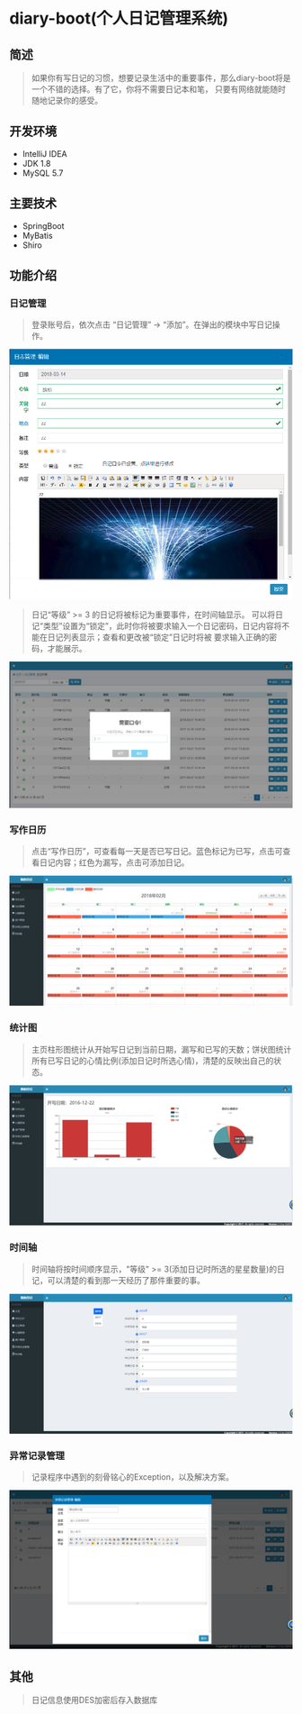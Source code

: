 # diary-boot(个人日记管理系统)
## 简述
>如果你有写日记的习惯，想要记录生活中的重要事件，那么diary-boot将是一个不错的选择。有了它，你将不需要日记本和笔，
只要有网络就能随时随地记录你的感受。
## 开发环境
* IntelliJ IDEA
* JDK 1.8
* MySQL 5.7
## 主要技术
* SpringBoot
* MyBatis
* Shiro
## 功能介绍
### 日记管理
>登录账号后，依次点击 “日记管理” -> “添加”。在弹出的模块中写日记操作。

![image](https://github.com/1332508387/diary-boot/blob/master/src/main/resources/upload/2018-03-14_142046.png)

>日记“等级” >= 3 的日记将被标记为重要事件，在时间轴显示。
可以将日记“类型”设置为“锁定”，此时你将被要求输入一个日记密码，日记内容将不能在日记列表显示；查看和更改被“锁定”日记时将被
要求输入正确的密码，才能展示。

![image](https://github.com/1332508387/diary-boot/blob/master/src/main/resources/upload/2018-03-14_142319.png)

### 写作日历
>点击“写作日历”，可查看每一天是否已写日记。蓝色标记为已写，点击可查看日记内容；红色为漏写，点击可添加日记。

![image](https://github.com/1332508387/diary-boot/blob/master/src/main/resources/upload/2018-03-14_142734.png)

### 统计图
>主页柱形图统计从开始写日记到当前日期，漏写和已写的天数；饼状图统计所有已写日记的心情比例(添加日记时所选心情)，清楚的反映出自己的状态。

![image](https://github.com/1332508387/diary-boot/blob/master/src/main/resources/upload/2018-03-14_143117.png)

### 时间轴
>时间轴将按时间顺序显示，"等级" >= 3(添加日记时所选的星星数量)的日记，可以清楚的看到那一天经历了那件重要的事。

![image](https://github.com/1332508387/diary-boot/blob/master/src/main/resources/upload/2018-03-14_143700.png)

### 异常记录管理
>记录程序中遇到的刻骨铭心的Exception，以及解决方案。

![image](https://github.com/1332508387/diary-boot/blob/master/src/main/resources/upload/2018-03-14_144148.png)

## 其他
>日记信息使用DES加密后存入数据库
